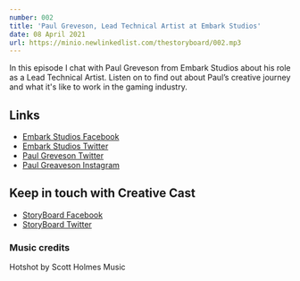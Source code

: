 ```yaml
---
number: 002
title: 'Paul Greveson, Lead Technical Artist at Embark Studios'
date: 08 April 2021
url: https://minio.newlinkedlist.com/thestoryboard/002.mp3
---
```


In this episode I chat with Paul Greveson from Embark Studios about his role as a Lead Technical Artist. Listen on to find out about Paul’s creative journey and what it's like to work in the gaming industry. 

## Links
* [Embark Studios Facebook](https://www.facebook.com/embark.games/)
* [Embark Studios Twitter](https://twitter.com/EmbarkStudios)
* [Paul Greveson Twitter](https://twitter.com/moppius)
* [Paul Greaveson Instagram](https://www.instagram.com/moppius/)

## Keep in touch with Creative Cast
* [StoryBoard Facebook](https://www.facebook.com/thestoryboardhub/)
* [StoryBoard Twitter](https://twitter.com/storyboardhub/)

### Music credits
Hotshot by Scott Holmes Music
